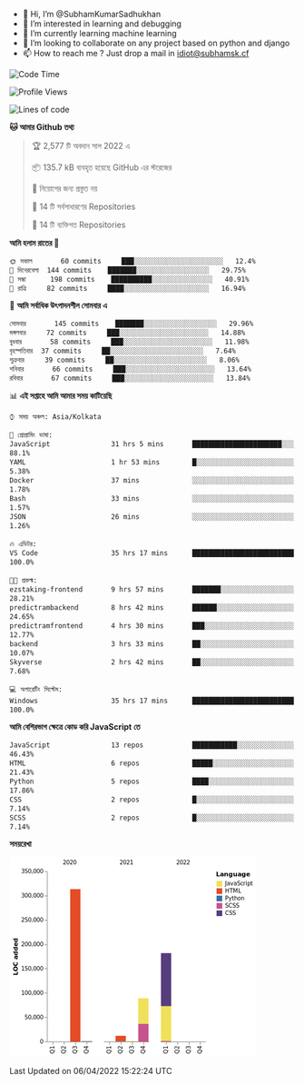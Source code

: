 - 👋 Hi, I’m @SubhamKumarSadhukhan
- 👀 I’m interested in learning and debugging
- 🌱 I’m currently learning machine learning
- 💞️ I’m looking to collaborate on any project based on python and django
- 📫 How to reach me ?
      Just drop a mail in idiot@subhamsk.cf

<!---
SubhamKumarSadhukhan/SubhamKumarSadhukhan is a ✨ special ✨ repository because its `README.md` (this file) appears on your GitHub profile.
You can click the Preview link to take a look at your changes.
--->


<!--START_SECTION:waka-->
![Code Time](http://img.shields.io/badge/Code%20Time-401%20hrs%2018%20mins-blue)

![Profile Views](http://img.shields.io/badge/%E0%A6%AA%E0%A7%8D%E0%A6%B0%E0%A7%8B%E0%A6%AB%E0%A6%BE%E0%A6%87%E0%A6%B2%20%E0%A6%A6%E0%A6%B0%E0%A7%8D%E0%A6%B6%E0%A6%A8-2-blue)

![Lines of code](https://img.shields.io/badge/%E0%A6%B9%E0%A7%8D%E0%A6%AF%E0%A6%BE%E0%A6%B2%E0%A7%8B%20%E0%A6%93%E0%A6%AF%E0%A6%BC%E0%A6%BE%E0%A6%B0%E0%A7%8D%E0%A6%B2%E0%A7%8D%E0%A6%A1%20%E0%A6%A5%E0%A7%87%E0%A6%95%E0%A7%87%20%E0%A6%86%E0%A6%AE%E0%A6%BF%20%E0%A6%B2%E0%A6%BF%E0%A6%96%E0%A7%87%E0%A6%9B%E0%A6%BF-598%20Thousand%20%E0%A6%95%E0%A7%8B%E0%A6%A1%E0%A7%87%E0%A6%B0%20%E0%A6%B2%E0%A6%BE%E0%A6%87%E0%A6%A8-blue)

**🐱 আমার Github তথ্য** 

> 🏆 2,577 টি অবদান সাল 2022 এ
 > 
> 📦 135.7 kB ব্যবহৃত হয়েছে GitHub এর স্টরেজের 
 > 
> 🚫 নিয়োগের জন্য প্রস্তুত নয়
 > 
> 📜 14 টি সর্বসাধারণের Repositories 
 > 
> 🔑 14 টি ব্যক্তিগত Repositories  
 > 
**আমি হলাম রাতের 🦉** 

```text
🌞 সকাল       60 commits     ███░░░░░░░░░░░░░░░░░░░░░░   12.4% 
🌆 দিনেরবেলা  144 commits    ███████░░░░░░░░░░░░░░░░░░   29.75% 
🌃 সন্ধা      198 commits    ██████████░░░░░░░░░░░░░░░   40.91% 
🌙 রাত্রি     82 commits     ████░░░░░░░░░░░░░░░░░░░░░   16.94%

```
📅 **আমি সর্বাধিক উৎপাদনশীল সোমবার এ** 

```text
সোমবার       145 commits    ███████░░░░░░░░░░░░░░░░░░   29.96% 
মঙ্গলবার     72 commits     ███░░░░░░░░░░░░░░░░░░░░░░   14.88% 
বুধবার       58 commits     ███░░░░░░░░░░░░░░░░░░░░░░   11.98% 
বৃহস্পতিবার  37 commits     ██░░░░░░░░░░░░░░░░░░░░░░░   7.64% 
শুক্রবার     39 commits     ██░░░░░░░░░░░░░░░░░░░░░░░   8.06% 
শনিবার       66 commits     ███░░░░░░░░░░░░░░░░░░░░░░   13.64% 
রবিবার       67 commits     ███░░░░░░░░░░░░░░░░░░░░░░   13.84%

```


📊 **এই সপ্তাহে আমি আমার সময় কাটিয়েছি** 

```text
⌚︎ সময় অঞ্চল: Asia/Kolkata

💬 প্রোগ্রামিং ভাষা: 
JavaScript               31 hrs 5 mins       ██████████████████████░░░   88.1% 
YAML                     1 hr 53 mins        █░░░░░░░░░░░░░░░░░░░░░░░░   5.38% 
Docker                   37 mins             ░░░░░░░░░░░░░░░░░░░░░░░░░   1.78% 
Bash                     33 mins             ░░░░░░░░░░░░░░░░░░░░░░░░░   1.57% 
JSON                     26 mins             ░░░░░░░░░░░░░░░░░░░░░░░░░   1.26%

🔥 এডিটর: 
VS Code                  35 hrs 17 mins      █████████████████████████   100.0%

🐱‍💻 প্রকল্ম: 
ezstaking-frontend       9 hrs 57 mins       ███████░░░░░░░░░░░░░░░░░░   28.21% 
predictrambackend        8 hrs 42 mins       ██████░░░░░░░░░░░░░░░░░░░   24.65% 
predictramfrontend       4 hrs 30 mins       ███░░░░░░░░░░░░░░░░░░░░░░   12.77% 
backend                  3 hrs 33 mins       ██░░░░░░░░░░░░░░░░░░░░░░░   10.07% 
Skyverse                 2 hrs 42 mins       ██░░░░░░░░░░░░░░░░░░░░░░░   7.68%

💻 অপারেটিং সিস্টেম: 
Windows                  35 hrs 17 mins      █████████████████████████   100.0%

```

**আমি বেশিরভাগ ক্ষেত্রে কোড করি JavaScript তে** 

```text
JavaScript               13 repos            ███████████░░░░░░░░░░░░░░   46.43% 
HTML                     6 repos             █████░░░░░░░░░░░░░░░░░░░░   21.43% 
Python                   5 repos             ████░░░░░░░░░░░░░░░░░░░░░   17.86% 
CSS                      2 repos             █░░░░░░░░░░░░░░░░░░░░░░░░   7.14% 
SCSS                     2 repos             █░░░░░░░░░░░░░░░░░░░░░░░░   7.14%

```


**সময়রেখা**

![Chart not found](https://raw.githubusercontent.com/SubhamKumarSadhukhan/SubhamKumarSadhukhan/main/charts/bar_graph.png) 


 Last Updated on 06/04/2022 15:22:24 UTC
<!--END_SECTION:waka-->

